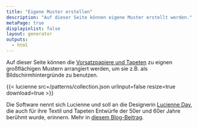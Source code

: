 ```yaml
---
title: "Eigene Muster erstellen"
description: "Auf dieser Seite können eigene Muster erstellt werden."
metaPage: true
displayinlist: false
layout: generator
outputs:
  - html
---
```


Auf dieser Seite können die [Vorsatzpapiere und Tapeten](/patterns/) zu eignen großflächigen Mustern arrangiert werden, um sie z.B. als Bildschirmhintergründe zu benutzen.

{{< lucienne src=/patterns/collection.json urlinput=false resize=true download=true >}}

Die Software nennt sich Lucienne und soll an die Designerin [Lucienne Day](https://de.wikipedia.org/wiki/Lucienne_Day), die auch für ihre Textil und Tapeten Entwürfe der 50er und 60er Jahre berühmt wurde, erinnern. Mehr in [diesem Blog-Beitrag](https://christianmahnke.de/post/wallpaper-generator).
